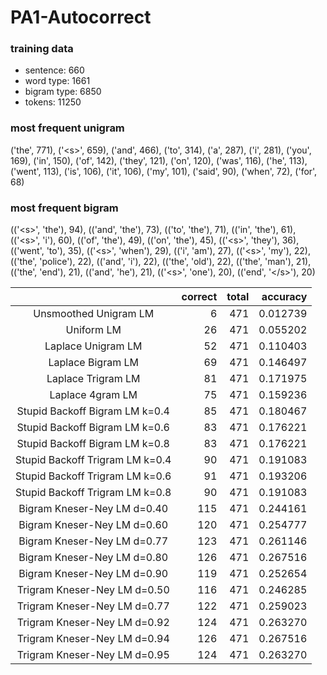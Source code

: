 # PA1-Autocorrect

### training data
* sentence: 660
* word type: 1661
* bigram type: 6850
* tokens: 11250

### most frequent unigram
('the', 771), ('&lt;s&gt;', 659), ('and', 466), ('to', 314), ('a', 287), ('i', 281), ('you', 169), ('in', 150), ('of', 142), ('they', 121), ('on', 120), ('was', 116), ('he', 113), ('went', 113), ('is', 106), ('it', 106), ('my', 101), ('said', 90), ('when', 72), ('for', 68)

### most frequent bigram
(('&lt;s&gt;', 'the'), 94), (('and', 'the'), 73), (('to', 'the'), 71), (('in', 'the'), 61), (('&lt;s&gt;', 'i'), 60), (('of', 'the'), 49), (('on', 'the'), 45), (('&lt;s&gt;', 'they'), 36), (('went', 'to'), 35), (('&lt;s&gt;', 'when'), 29), (('i', 'am'), 27), (('&lt;s&gt;', 'my'), 22), (('the', 'police'), 22), (('and', 'i'), 22), (('the', 'old'), 22), (('the', 'man'), 21), (('the', 'end'), 21), (('and', 'he'), 21), (('&lt;s&gt;', 'one'), 20), (('end', '&lt;/s&gt;'), 20)

| |correct|total | accuracy|
|:-:|--:|--:|--:|
|Unsmoothed Unigram LM |6 |471 |0.012739 |
|Uniform LM|26 |471 |0.055202 |
|Laplace Unigram LM |52 | 471| 0.110403 |
|Laplace Bigram LM|69 | 471| 0.146497 |
|Laplace Trigram LM|81 | 471| 0.171975 |
|Laplace 4gram LM|75 | 471| 0.159236 |
|Stupid Backoff Bigram LM k=0.4|85 | 471|0.180467 |
|Stupid Backoff Bigram LM k=0.6|83 | 471|0.176221 |
|Stupid Backoff Bigram LM k=0.8|83 | 471|0.176221 |
|Stupid Backoff Trigram LM k=0.4|90 | 471|0.191083 |
|Stupid Backoff Trigram LM k=0.6|91 | 471|0.193206 |
|Stupid Backoff Trigram LM k=0.8|90 | 471|0.191083 |
|Bigram Kneser-Ney LM d=0.40|115 | 471|0.244161 |
|Bigram Kneser-Ney LM d=0.60|120 | 471|0.254777 |
|Bigram Kneser-Ney LM d=0.77|123 | 471|0.261146 |
|Bigram Kneser-Ney LM d=0.80|126 | 471|0.267516 |
|Bigram Kneser-Ney LM d=0.90|119 | 471|0.252654 |
|Trigram Kneser-Ney LM d=0.50|116 | 471|0.246285 |
|Trigram Kneser-Ney LM d=0.77|122 | 471|0.259023 |
|Trigram Kneser-Ney LM d=0.92|124 | 471|0.263270 |
|Trigram Kneser-Ney LM d=0.94|126 | 471|0.267516 |
|Trigram Kneser-Ney LM d=0.95|124 | 471|0.263270 |
